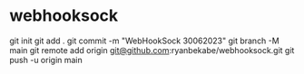 # webhooksock
git init
git add .
git commit -m "WebHookSock 30062023"
git branch -M main
git remote add origin git@github.com:ryanbekabe/webhooksock.git
git push -u origin main

